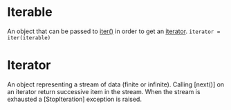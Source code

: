 # Iterable
An object that can be passed to [iter()](https://docs.python.org/3/library/functions.html#iter) in order to get an [iterator](https://docs.python.org/3/glossary.html#term-iterator).
```iterator = iter(iterable)```
# Iterator
An object representing a stream of data (finite or infinite).
Calling [next()] on an iterator return successive item in the stream. When the stream is exhausted a [StopIteration] exception is raised.
<!--stackedit_data:
eyJoaXN0b3J5IjpbLTEyMTkyNTg5NzMsMzI2NDQ4NjEyLC0xOT
Q3NjAxNTU3XX0=
-->